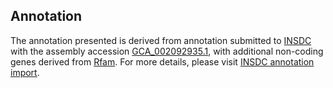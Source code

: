 

Annotation
----------

The annotation presented is derived from annotation submitted to
[INSDC](http://www.insdc.org) with the assembly accession
[GCA\_002092935.1](http://www.ebi.ac.uk/ena/data/view/GCA_002092935.1),
with additional non-coding genes derived from
[Rfam](http://rfam.xfam.org/). For more details, please visit [INSDC
annotation
import](http://ensemblgenomes.org/info/data/insdc_annotation).
